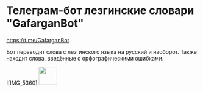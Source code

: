 # Телеграм-бот лезгинские словари "GafarganBot" 
https://t.me/GafarganBot

Бот переводит слова с лезгинского языка на русский и наоборот. Также находит слова, введённые с орфографическими ошибками.

![IMG_5360]
<img src="[https://github.com/favicon.ico](https://user-images.githubusercontent.com/102806435/231668528-edd5e1e6-270a-4524-90e2-d89d513a8f4c.PNG)" width="48">

